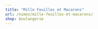 ```yaml
---
title: "Mille Feuilles et Macarons"
url: /nimes/mille-feuilles-et-macarons/
shop: boulangerie
---
```

